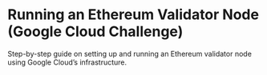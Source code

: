 # Running an Ethereum Validator Node (Google Cloud Challenge)
Step-by-step guide on setting up and running an Ethereum validator node using Google Cloud’s infrastructure.


